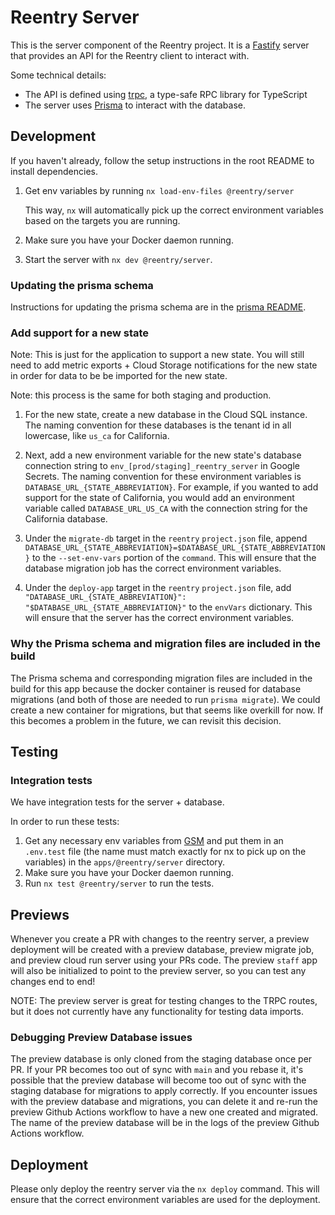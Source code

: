 # Reentry Server

This is the server component of the Reentry project. It is a [Fastify](https://fastify.dev/) server that provides an API for the Reentry client to interact with.

Some technical details:

- The API is defined using [trpc](https://trpc.io/), a type-safe RPC library for TypeScript
- The server uses [Prisma](https://www.prisma.io/) to interact with the database.



## Development

If you haven't already, follow the setup instructions in the root README to install dependencies.

1. Get env variables by running `nx load-env-files @reentry/server`

   This way, `nx` will automatically pick up the correct environment variables based on the targets you are running.

2. Make sure you have your Docker daemon running.
3. Start the server with `nx dev @reentry/server`.

### Updating the prisma schema

Instructions for updating the prisma schema are in the [prisma README](../../libs/@reentry/prisma/README.md).

### Add support for a new state

Note: This is just for the application to support a new state. You will still need to add metric exports + Cloud Storage notifications for the new state in order for data to be be imported for the new state.

Note: this process is the same for both staging and production.

1. For the new state, create a new database in the Cloud SQL instance. The naming convention for these databases is the tenant id in all lowercase, like `us_ca` for California.

2. Next, add a new environment variable for the new state's database connection string to `env_[prod/staging]_reentry_server` in Google Secrets. The naming convention for these environment variables is `DATABASE_URL_{STATE_ABBREVIATION}`. For example, if you wanted to add support for the state of California, you would add an environment variable called `DATABASE_URL_US_CA` with the connection string for the California database.

3. Under the `migrate-db` target in the `reentry` `project.json` file, append `DATABASE_URL_{STATE_ABBREVIATION}=$DATABASE_URL_{STATE_ABBREVIATION}` to the `--set-env-vars` portion of the `command`. This will ensure that the database migration job has the correct environment variables.

4. Under the `deploy-app` target in the `reentry` `project.json` file, add `"DATABASE_URL_{STATE_ABBREVIATION}": "$DATABASE_URL_{STATE_ABBREVIATION}"` to the `envVars` dictionary. This will ensure that the server has the correct environment variables.

### Why the Prisma schema and migration files are included in the build

The Prisma schema and corresponding migration files are included in the build for this app because the docker container is reused for database migrations (and both of those are needed to run `prisma migrate`). We could create a new container for migrations, but that seems like overkill for now. If this becomes a problem in the future, we can revisit this decision.

## Testing

### Integration tests

We have integration tests for the server + database.

In order to run these tests:

1. Get any necessary env variables from [GSM](https://console.cloud.google.com/security/secret-manager/secret/env_test_reentry_server/versions?project=recidiviz-dashboard-staging) and put them in an `.env.test` file (the name must match exactly for nx to pick up on the variables) in the `apps/@reentry/server` directory.
2. Make sure you have your Docker daemon running.
3. Run `nx test @reentry/server` to run the tests.

## Previews

Whenever you create a PR with changes to the reentry server, a preview deployment will be created with a preview database, preview migrate job, and preview cloud run server using your PRs code. The preview `staff` app will also be initialized to point to the preview server, so you can test any changes end to end!

NOTE: The preview server is great for testing changes to the TRPC routes, but it does not currently have any functionality for testing data imports.

### Debugging Preview Database issues

The preview database is only cloned from the staging database once per PR. If your PR becomes too out of sync with `main` and you rebase it, it's possible that the preview database will become too out of sync with the staging database for migrations to apply correctly. If you encounter issues with the preview database and migrations, you can delete it and re-run the preview Github Actions workflow to have a new one created and migrated. The name of the preview database will be in the logs of the preview Github Actions workflow.

## Deployment

Please only deploy the reentry server via the `nx deploy` command. This will ensure that the correct environment variables are used for the deployment.
